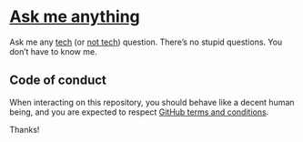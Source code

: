 # [Ask me anything](https://github.com/meduzen/ask/discussions)

Ask me any [tech](https://github.com/meduzen/ask/discussions/categories/tech) (or [not tech](https://github.com/meduzen/ask/discussions/categories/things-unrelated-to-tech)) question. There’s no stupid questions. You don’t have to know me.

## Code of conduct

When interacting on this repository, you should behave like a decent human being, and you are expected to respect [GitHub terms and conditions](https://docs.github.com/en/site-policy/github-terms/github-terms-of-service).

Thanks!
